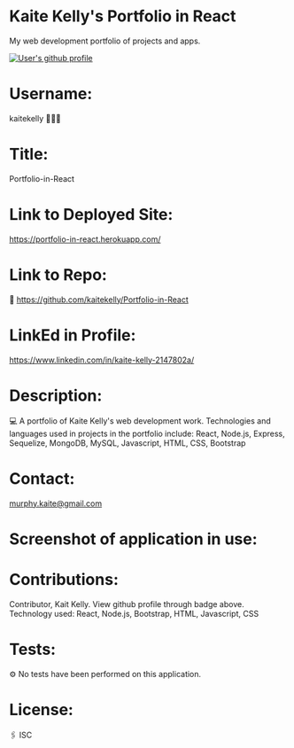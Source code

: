 # Kaite Kelly's Portfolio in React
My web development portfolio of projects and apps.

<a href="https://github.com/kaitekelly"><img src="https://img.shields.io/badge/Github%20page-kaitekelly-1abc9c.svg" alt="User's github profile"></a>

# Username: 
kaitekelly 👩🏻‍💻

# Title:
Portfolio-in-React

# Link to Deployed Site:
https://portfolio-in-react.herokuapp.com/


# Link to Repo:
🚀 https://github.com/kaitekelly/Portfolio-in-React

# LinkEd in Profile:
https://www.linkedin.com/in/kaite-kelly-2147802a/

# Description:
💻 A portfolio of Kaite Kelly's web development work. Technologies and languages used in projects in the portfolio include: React, Node.js, Express, Sequelize, MongoDB, MySQL, 
Javascript, HTML, CSS, Bootstrap

# Contact:
murphy.kaite@gmail.com


# Screenshot of application in use:


# Contributions: 
Contributor, Kait Kelly. View github profile through badge above. 
Technology used: React, Node.js, Bootstrap, HTML, Javascript, CSS

# Tests: 
⚙️ No tests have been performed on this application. 

# License: 
🖇 ISC


